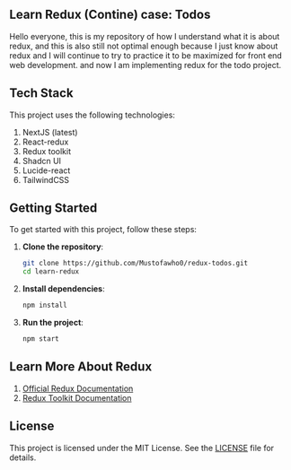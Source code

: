 ## Learn Redux (Contine) case: Todos

Hello everyone, this is my repository of how I understand what it is about redux, and this is also still not optimal enough because I just know about redux and I will continue to try to practice it to be maximized for front end web development. and now I am implementing redux for the todo project.

## Tech Stack

This project uses the following technologies:

1. NextJS (latest)
2. React-redux
3. Redux toolkit
4. Shadcn UI
5. Lucide-react
6. TailwindCSS

## Getting Started

To get started with this project, follow these steps:

1. **Clone the repository**:

   ```bash
   git clone https://github.com/Mustofawho0/redux-todos.git
   cd learn-redux
   ```

2. **Install dependencies**:

   ```bash
   npm install
   ```

3. **Run the project**:
   ```bash
   npm start
   ```

## Learn More About Redux

1. [Official Redux Documentation](https://redux.js.org/)
2. [Redux Toolkit Documentation](https://redux-toolkit.js.org/)

## License

This project is licensed under the MIT License. See the [LICENSE](https://opensource.org/license/mit) file for details.
